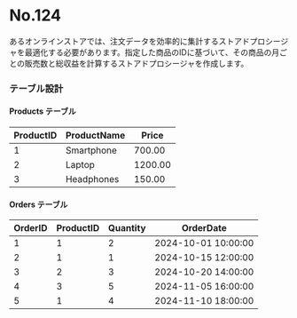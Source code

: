 # No.124

あるオンラインストアでは、注文データを効率的に集計するストアドプロシージャを最適化する必要があります。指定した商品のIDに基づいて、その商品の月ごとの販売数と総収益を計算するストアドプロシージャを作成します。

### テーブル設計

#### Products テーブル

| ProductID | ProductName  | Price   |
|-----------|--------------|---------|
| 1         | Smartphone   | 700.00 |
| 2         | Laptop       | 1200.00|
| 3         | Headphones   | 150.00 |

#### Orders テーブル

| OrderID | ProductID | Quantity | OrderDate          |
|---------|-----------|----------|--------------------|
| 1       | 1         | 2        | 2024-10-01 10:00:00 |
| 2       | 1         | 1        | 2024-10-15 12:00:00 |
| 3       | 2         | 3        | 2024-10-20 14:00:00 |
| 4       | 3         | 5        | 2024-11-05 16:00:00 |
| 5       | 1         | 4        | 2024-11-10 18:00:00 |
